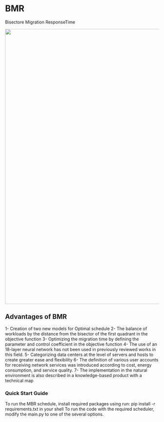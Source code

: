 # BMR
Bisectore Migration ResponseTime

<img src="https://github.com/imperial-qore/COSCO/raw/master/wiki/COSCO.jpg" width="900" align="middle" style="max-width: 100%;">

<h2>Advantages of BMR </h2>
1- Creation of two new models for Optimal schedule
2- The balance of workloads by the distance from the bisector of the first quadrant in the objective function
3- Optimizing the migration time by defining the parameter and control coefficient in the objective function
4- The use of an 18-layer neural network has not been used in previously reviewed works in this field.
5- Categorizing data centers at the level of servers and hosts to create greater ease and flexibility
6- The definition of various user accounts for receiving network services was introduced according to cost, energy consumption, and service quality.
7- The implementation in the natural environment is also described in a knowledge-based product with a technical map
<h3>Quick Start Guide</h3>
To run the MBR schedule, install required packages using
run: pip install -r requirements.txt in your shell
To run the code with the required scheduler, modify the main.py to one of the several options.
